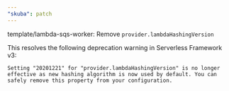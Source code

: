 ```yaml
---
"skuba": patch
---
```


template/lambda-sqs-worker: Remove `provider.lambdaHashingVersion`

This resolves the following deprecation warning in Serverless Framework v3:

```console
Setting "20201221" for "provider.lambdaHashingVersion" is no longer effective as new hashing algorithm is now used by default. You can safely remove this property from your configuration.
```
